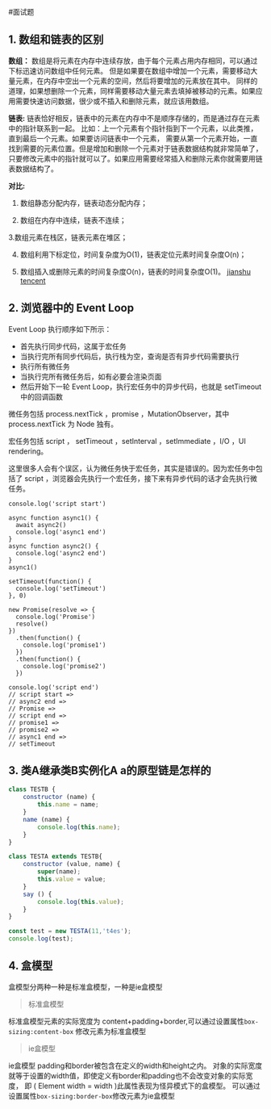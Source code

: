 #面试题

## 1. 数组和链表的区别

**数组：**
数组是将元素在内存中连续存放，由于每个元素占用内存相同，可以通过下标迅速访问数组中任何元素。
但是如果要在数组中增加一个元素，需要移动大量元素，在内存中空出一个元素的空间，然后将要增加的元素放在其中。
同样的道理，如果想删除一个元素，同样需要移动大量元素去填掉被移动的元素。如果应用需要快速访问数据，很少或不插入和删除元素，就应该用数组。

**链表:**
链表恰好相反，链表中的元素在内存中不是顺序存储的，而是通过存在元素中的指针联系到一起。
比如：上一个元素有个指针指到下一个元素，以此类推，直到最后一个元素。如果要访问链表中一个元素，
需要从第一个元素开始，一直找到需要的元素位置。但是增加和删除一个元素对于链表数据结构就非常简单了，
只要修改元素中的指针就可以了。如果应用需要经常插入和删除元素你就需要用链表数据结构了。

**对比:**
1. 数组静态分配内存，链表动态分配内存；

2. 数组在内存中连续，链表不连续；

3.数组元素在栈区，链表元素在堆区；

4. 数组利用下标定位，时间复杂度为O(1)，链表定位元素时间复杂度O(n)；

5. 数组插入或删除元素的时间复杂度O(n)，链表的时间复杂度O(1)。
[ jianshu  ](https://www.jianshu.com/p/85fda79ee74d)<br/>
[ tencent  ](https://cloud.tencent.com/developer/article/1444059)<br/>

## 2. 浏览器中的 Event Loop

Event Loop 执行顺序如下所示：

* 首先执行同步代码，这属于宏任务
* 当执行完所有同步代码后，执行栈为空，查询是否有异步代码需要执行
* 执行所有微任务
* 当执行完所有微任务后，如有必要会渲染页面
* 然后开始下一轮 Event Loop，执行宏任务中的异步代码，也就是 setTimeout 中的回调函数

微任务包括 process.nextTick ，promise ，MutationObserver，其中 process.nextTick 为 Node 独有。

宏任务包括 script ， setTimeout ，setInterval ，setImmediate ，I/O ，UI rendering。

这里很多人会有个误区，认为微任务快于宏任务，其实是错误的。因为宏任务中包括了
script
，浏览器会先执行一个宏任务，接下来有异步代码的话才会先执行微任务。 
```
console.log('script start')

async function async1() {
  await async2()
  console.log('async1 end')
}
async function async2() {
  console.log('async2 end')
}
async1()

setTimeout(function() {
  console.log('setTimeout')
}, 0)

new Promise(resolve => {
  console.log('Promise')
  resolve()
})
  .then(function() {
    console.log('promise1')
  })
  .then(function() {
    console.log('promise2')
  })

console.log('script end')
// script start => 
// async2 end => 
// Promise =>  
// script end =>  
// promise1 =>  
// promise2 =>  
// async1 end =>  
// setTimeout
```


## 3. 类A继承类B实例化A a的原型链是怎样的

```javascript
class TESTB {
    constructor (name) {
        this.name = name;
    }
    name (name) {
        console.log(this.name);
    }
}

class TESTA extends TESTB{
    constructor (value, name) {
        super(name);
        this.value = value;
    }
    say () {
        console.log(this.value);
    }
}

const test = new TESTA(11,'t4es');
console.log(test);

```
## 4. 盒模型
盒模型分两种一种是标准盒模型，一种是ie盒模型
> 标准盒模型 

标准盒模型元素的实际宽度为
content+padding+border,可以通过设置属性`box-sizing:content-box`
修改元素为标准盒模型

> ie盒模型

ie盒模型 padding和border被包含在定义的width和height之内。
对象的实际宽度就等于设置的width值，即使定义有border和padding也不会改变对象的实际宽度，
即 ( Element width = width )此属性表现为怪异模式下的盒模型。
可以通过设置属性`box-sizing:border-box`修改元素为ie盒模型
